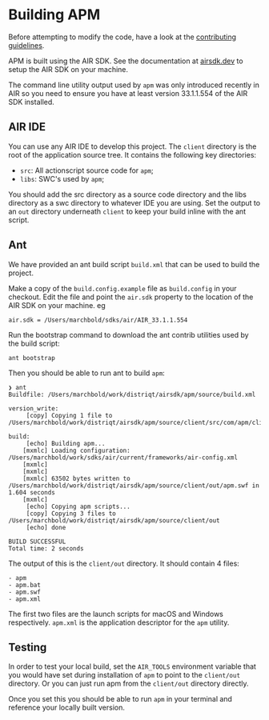 # Building APM

Before attempting to modify the code, have a look at the [contributing guidelines](https://github.com/airsdk/apm/blob/efb0b6ab357448dcf3e6cb27b684be6e1ac6dac7/.github/CONTRIBUTING.md).

APM is built using the AIR SDK. See the documentation at [airsdk.dev](https://airsdk.dev) to setup the AIR SDK on your machine.

The command line utility output used by `apm` was only introduced recently in AIR so you need to ensure you have at least version 33.1.1.554 of the AIR SDK installed.

## AIR IDE

You can use any AIR IDE to develop this project. The `client` directory is the root of the application source tree. It contains the following key directories:

- `src`: All actionscript source code for `apm`;
- `libs`: SWC's used by `apm`;

You should add the src directory as a source code directory and the libs directory as a swc directory to whatever IDE you are using. Set the output to an `out` directory underneath `client` to keep your build inline with the ant script.

## Ant

We have provided an ant build script `build.xml` that can be used to build the project.

Make a copy of the `build.config.example` file as `build.config` in your checkout. Edit the file and point the `air.sdk` property to the location of the AIR SDK on your machine. eg

```
air.sdk = /Users/marchbold/sdks/air/AIR_33.1.1.554
```

Run the bootstrap command to download the ant contrib utilities used by the build script:

```
ant bootstrap
```

Then you should be able to run ant to build `apm`:

```
❯ ant
Buildfile: /Users/marchbold/work/distriqt/airsdk/apm/source/build.xml

version_write:
     [copy] Copying 1 file to /Users/marchbold/work/distriqt/airsdk/apm/source/client/src/com/apm/client

build:
     [echo] Building apm...
    [mxmlc] Loading configuration: /Users/marchbold/work/sdks/air/current/frameworks/air-config.xml
    [mxmlc]
    [mxmlc]
    [mxmlc] 63502 bytes written to /Users/marchbold/work/distriqt/airsdk/apm/source/client/out/apm.swf in 1.604 seconds
    [mxmlc]
     [echo] Copying apm scripts...
     [copy] Copying 3 files to /Users/marchbold/work/distriqt/airsdk/apm/source/client/out
     [echo] done

BUILD SUCCESSFUL
Total time: 2 seconds
```

The output of this is the `client/out` directory. It should contain 4 files:

```
- apm
- apm.bat
- apm.swf
- apm.xml
```

The first two files are the launch scripts for macOS and Windows respectively. `apm.xml` is the application descriptor for the `apm` utility.

## Testing

In order to test your local build, set the `AIR_TOOLS` environment variable that you would have set during installation of `apm` to point to the `client/out` directory. Or you can just run apm from the `client/out` directory directly.

Once you set this you should be able to run `apm` in your terminal and reference your locally built version.
